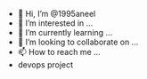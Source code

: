 - 👋 Hi, I’m @1995aneel
- 👀 I’m interested in ...
- 🌱 I’m currently learning ...
- 💞️ I’m looking to collaborate on ...
- 📫 How to reach me ...
- devops project
<!---
1995aneel/1995aneel is a ✨ special ✨ repository because its `README.md` (this file) appears on your GitHub profile.
You can click the Preview link to take a look at your changes.
--->
